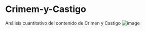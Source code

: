 # Crimem-y-Castigo
Análisis cuantitativo del contenido de Crimen y Castigo ![image](https://user-images.githubusercontent.com/105821867/231301265-2171f654-5d5d-486f-8252-756bf13f0cff.png)
